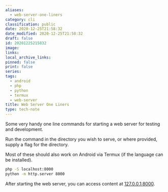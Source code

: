 ```yaml
---
aliases:
  - web-server-one-liners
category: cli
classification: public
date: 2020-12-25T21:58:32
date_modified: 2020-12-25T21:58:32
draft: false
id: 20201225215832
image: 
links: 
local_archive_links: 
pinned: false
print: false
series: 
tags:
  - android
  - php
  - python
  - termux
  - web-server
title: Web Server One Liners
type: tech-note
---
```


Some very handy one line commands for starting a web server for testing and development.

Run the command in the directory you wish to serve, or where provided, supply a flag for the directory.

Most of these should also work on Android via Termux (if the language can be installed).

```sh
php -S localhost:8000
python -m http.server 8000
```

After starting the web server, you can access content at [127.0.0.1:8000](http://127.0.0.1:8000).